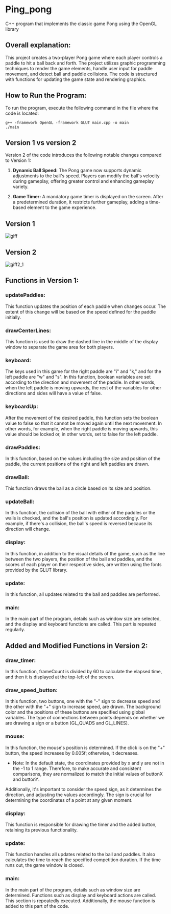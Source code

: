 # Ping_pong
 C++ program that implements the classic game Pong using the OpenGL library

## Overall explanation:

This project creates a two-player Pong game where each player controls a paddle to hit a ball back and forth. The project utilizes graphic programming techniques to render the game elements, handle user input for paddle movement, and detect ball and paddle collisions. The code is structured with functions for updating the game state and rendering graphics.

## How to Run the Program:

To run the program, execute the following command in the file where the code is located:
``` 
g++ -framework OpenGL -framework GLUT main.cpp -o main
./main
```
## Version 1 vs version 2

Version 2 of the code introduces the following notable changes compared to Version 1:

1. **Dynamic Ball Speed:** The Pong game now supports dynamic adjustments to the ball's speed. Players can modify the ball's velocity during gameplay, offering greater control and enhancing gameplay variety.

2. **Game Timer:** A mandatory game timer is displayed on the screen. After a predetermined duration, it restricts further gameplay, adding a time-based element to the game experience.


## Version 1
![giff](https://github.com/Mitraaaaa/Ping_pong/assets/83425856/aef36a37-a5b4-4b92-9442-4c835241d87c)


## Version 2
![giff2_1](https://github.com/Mitraaaaa/Ping_pong/assets/83425856/78b1c302-acd9-463b-bf3c-bbb9aa812c19)


## Functions in Version 1:

### updatePaddles: 
This function updates the position of each paddle when changes occur. The extent of this change will be based on the speed defined for the paddle initially.

### drawCenterLines: 
This function is used to draw the dashed line in the middle of the display window to separate the game area for both players.

### keyboard: 
The keys used in this game for the right paddle are "i" and "k," and for the left paddle are "w" and "s". In this function, boolean variables are set according to the direction and movement of the paddle. In other words, when the left paddle is moving upwards, the rest of the variables for other directions and sides will have a value of false.

### keyboardUp: 
After the movement of the desired paddle, this function sets the boolean value to false so that it cannot be moved again until the next movement. In other words, for example, when the right paddle is moving upwards, this value should be locked or, in other words, set to false for the left paddle.

### drawPaddles: 
In this function, based on the values including the size and position of the paddle, the current positions of the right and left paddles are drawn.

### drawBall: 
This function draws the ball as a circle based on its size and position.

### updateBall: 
In this function, the collision of the ball with either of the paddles or the walls is checked, and the ball's position is updated accordingly. For example, if there's a collision, the ball's speed is reversed because its direction will change.

### display: 
In this function, in addition to the visual details of the game, such as the line between the two players, the position of the ball and paddles, and the scores of each player on their respective sides, are written using the fonts provided by the GLUT library.

### update: 
In this function, all updates related to the ball and paddles are performed.

### main: 
In the main part of the program, details such as window size are selected, and the display and keyboard functions are called. This part is repeated regularly.


## Added and Modified Functions in Version 2:

### draw_timer:
In this function, frameCount is divided by 60 to calculate the elapsed time, and then it is displayed at the top-left of the screen.

### draw_speed_button:
In this function, two buttons, one with the "-" sign to decrease speed and the other with the "+" sign to increase speed, are drawn. The background color and the positions of these buttons are specified using global variables. The type of connections between points depends on whether we are drawing a sign or a button (GL_QUADS and GL_LINES).

### mouse:
In this function, the mouse's position is determined. If the click is on the "+" button, the speed increases by 0.005f; otherwise, it decreases.

* Note: In the default state, the coordinates provided by x and y are not in the -1 to 1 range. Therefore, to make accurate and consistent comparisons, they are normalized to match the initial values of buttonX and buttonY.

Additionally, it's important to consider the speed sign, as it determines the direction, and adjusting the values accordingly. The sign is crucial for determining the coordinates of a point at any given moment.

### display:
This function is responsible for drawing the timer and the added button, retaining its previous functionality.

### update:
This function handles all updates related to the ball and paddles. It also calculates the time to reach the specified competition duration. If the time runs out, the game window is closed.

### main:
In the main part of the program, details such as window size are determined. Functions such as display and keyboard actions are called. This section is repeatedly executed. Additionally, the mouse function is added to this part of the code.

